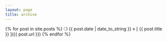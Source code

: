 ```yaml
---
layout: page
title: archive
---
```


{% for post in site.posts %}
  ❍ {{ post.date | date_to_string }} &raquo; [ {{ post.title }} ]({{ post.url }})
{% endfor %}